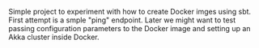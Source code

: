 Simple project to experiment with how to create Docker imges using sbt.  First
attempt is a smple "ping" endpoint.  Later we might want to test passing configuration
parameters to the Docker image and setting up an Akka cluster inside Docker.

